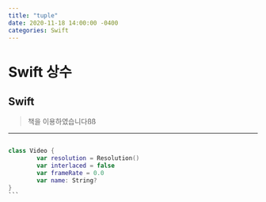 ```yaml
---
title: "tuple"
date: 2020-11-18 14:00:00 -0400
categories: Swift
---
```


# Swift 상수

## Swift 

> 책을 이용하였습니다ßß
----------------

```Swift

class Video {
        var resolution = Resolution()
        var interlaced = false
        var frameRate = 0.0
        var name: String?
}
​```
